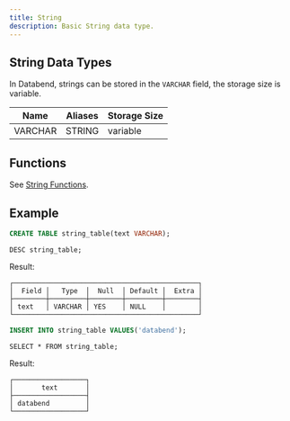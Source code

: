 ```yaml
---
title: String
description: Basic String data type.
---
```


## String Data Types

In Databend, strings can be stored in the `VARCHAR` field, the storage size is variable.

| Name    | Aliases | Storage Size |
|---------|---------|--------------|
| VARCHAR | STRING  | variable     |

## Functions

See [String Functions](/doc/sql-functions/string-functions).


## Example

```sql
CREATE TABLE string_table(text VARCHAR);
```

```
DESC string_table;
```
Result:
```
┌──────────────────────────────────────────────┐
│  Field │   Type  │  Null  │ Default │  Extra │
├────────┼─────────┼────────┼─────────┼────────┤
│ text   │ VARCHAR │ YES    │ NULL    │        │
└──────────────────────────────────────────────┘
```

```sql
INSERT INTO string_table VALUES('databend');
```

```
SELECT * FROM string_table;
```
Result:
```
┌──────────────────┐
│       text       │
├──────────────────┤
│ databend         │
└──────────────────┘
```
